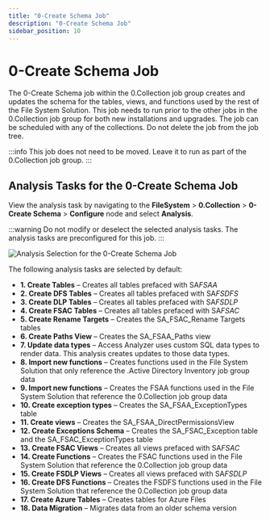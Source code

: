 ```yaml
---
title: "0-Create Schema Job"
description: "0-Create Schema Job"
sidebar_position: 10
---
```


# 0-Create Schema Job

The 0-Create Schema job within the 0.Collection job group creates and updates the schema for the
tables, views, and functions used by the rest of the File System Solution. This job needs to run
prior to the other jobs in the 0.Collection job group for both new installations and upgrades. The
job can be scheduled with any of the collections. Do not delete the job from the job tree.

:::info
This job does not need to be moved. Leave it to run as part of the 0.Collection
job group.
:::


## Analysis Tasks for the 0-Create Schema Job

View the analysis task by navigating to the **FileSystem** > **0.Collection** > **0-Create
Schema** > **Configure** node and select **Analysis**.

:::warning
Do not modify or deselect the selected analysis tasks. The analysis tasks are
preconfigured for this job.
:::


![Analysis Selection for the 0-Create Schema Job](/images/accessanalyzer/12.0/solutions/filesystem/collection/createschemaanalysis.webp)

The following analysis tasks are selected by default:

-   **1. Create Tables** – Creates all tables prefaced with SA*FSAA*
-   **2. Create DFS Tables** – Creates all tables prefaced with SA*FSDFS*
-   **3. Create DLP Tables** – Creates all tables prefaced with SA*FSDLP*
-   **4. Create FSAC Tables** – Creates all tables prefaced with SA*FSAC*
-   **5. Create Rename Targets** – Creates the SA_FSAC_Rename Targets tables
-   **6. Create Paths View** – Creates the SA_FSAA_Paths view
-   **7. Update data types** – Access Analyzer uses custom SQL data types to render data. This analysis
       creates updates to those data types.
-   **8. Import new functions** – Creates functions used in the File System Solution that only reference
       the .Active Directory Inventory job group data
-   **9. Import new functions** – Creates the FSAA functions used in the File System Solution that
       reference the 0.Collection job group data
-   **10. Create exception types** – Creates the SA_FSAA_ExceptionTypes table
-   **11. Create views** – Creates the SA_FSAA_DirectPermissionsView
-   **12. Create Exceptions Schema** – Creates the SA_FSAC_Exception table and the
        SA_FSAC_ExceptionTypes table
-   **13. Create FSAC Views** – Creates all views prefaced with SA*FSAC*
-   **14. Create Functions** – Creates the FSAC functions used in the File System Solution that
        reference the 0.Collection job group data
-   **15. Create FSDLP Views** – Creates all views prefaced with SA*FSDLP*
-   **16. Create DFS Functions** – Creates the FSDFS functions used in the File System Solution that
        reference the 0.Collection job group data
-   **17. Create Azure Tables** – Creates tables for Azure Files
-   **18. Data Migration** – Migrates data from an older schema version
